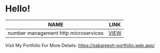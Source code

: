 # Hello!

<table class="tg">
  <thead>
    <tr>
      <th class="tg-0pky">NAME</th>
      <th class="tg-0pky">LINK</th>
    </tr>
  </thead>
  <tbody>
    <tr>
      <td class="tg-0pky">number management http microservices</td>
      <td class="tg-0pky"><a href="https://github.com/UptimeCoding/20BEC4156/tree/main/number%20management%20http%20microservices" target="_blank" rel="noopener noreferrer">VIEW</a></td>
    </tr>
  </tbody>
</table>

Visit My Portfolio For More Details: https://sabareesh-portfolio.web.app/
